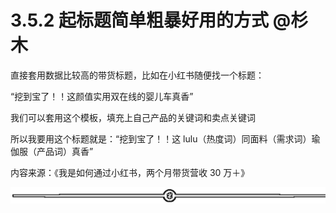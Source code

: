 # 3.5.2 起标题简单粗暴好用的方式 @杉木

直接套用数据比较高的带货标题，比如在小红书随便找一个标题：

“挖到宝了！！这颜值实用双在线的婴儿车真香”

我们可以套用这个模板，填充上自己产品的关键词和卖点关键词

所以我要用这个标题就是：“挖到宝了！！这 lulu（热度词）同面料（需求词）瑜伽服（产品词）真香”

内容来源：《我是如何通过小红书，两个月带货营收 30 万＋》

![](img/fb91ee241585f33667363a0f754604fc.png)